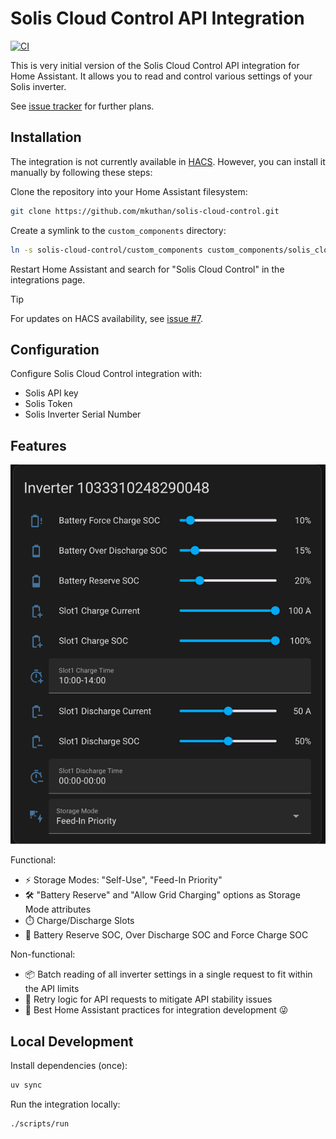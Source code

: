 # Solis Cloud Control API Integration

[![CI](https://github.com/mkuthan/solis-cloud-control/actions/workflows/ci.yml/badge.svg)](https://github.com/mkuthan/solis-cloud-control/actions/workflows/ci.yml)

This is very initial version of the Solis Cloud Control API integration for Home Assistant.
It allows you to read and control various settings of your Solis inverter.

See [issue tracker](https://github.com/mkuthan/solis-cloud-control/issues) for further plans.

## Installation

The integration is not currently available in [HACS](https://www.hacs.xyz/). However, you can install it manually by following these steps:

Clone the repository into your Home Assistant filesystem:

```bash
git clone https://github.com/mkuthan/solis-cloud-control.git
```

Create a symlink to the `custom_components` directory:

```bash
ln -s solis-cloud-control/custom_components custom_components/solis_cloud_control
```

Restart Home Assistant and search for "Solis Cloud Control" in the integrations page.

> [!TIP]
> For updates on HACS availability, see [issue #7](https://github.com/mkuthan/solis-cloud-control/issues/7).

## Configuration

Configure Solis Cloud Control integration with:

* Solis API key
* Solis Token
* Solis Inverter Serial Number

## Features

![Inverter Controls](inverter_controls.png)

Functional:

* ⚡ Storage Modes: "Self-Use", "Feed-In Priority"
* 🛠️ "Battery Reserve" and "Allow Grid Charging" options as Storage Mode attributes
* ⏱️ Charge/Discharge Slots
* 🔋 Battery Reserve SOC, Over Discharge SOC and Force Charge SOC

Non-functional:

* 📦 Batch reading of all inverter settings in a single request to fit within the API limits
* 🔄 Retry logic for API requests to mitigate API stability issues
* 🏡 Best Home Assistant practices for integration development 😜

## Local Development

Install dependencies (once):

```bash
uv sync
```

Run the integration locally:

```bash
./scripts/run
```
